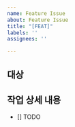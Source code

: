 ```yaml
---
name: Feature Issue
about: Feature Issue
title: "[FEAT]"
labels: ''
assignees: ''

---
```


## 대상

> 

## 작업 상세 내용

- [] TODO
